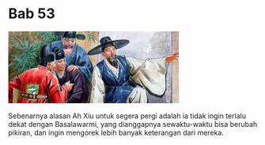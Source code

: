 # Bab 53

![Ilustrasi Bab 53](/assets/images/eunuchs.jpg "Kemelut di istana")

Sebenarnya alasan Ah Xiu untuk segera pergi adalah ia tidak ingin terlalu dekat dengan Basalawarmi, yang dianggapnya sewaktu-waktu bisa berubah pikiran, 
dan ingin mengorek lebih banyak keterangan dari mereka.

[^qian]: Karakter tunggal Qian (黔) biasa digunakan untuk mewakili Guizhou. Sedangkan Xi Nan (西南) mewakili barat daya. Qian Xi Nan digunakan sebagai sebutan untuk bagian barat daya Guizhou.



